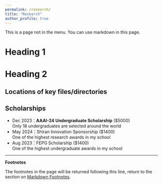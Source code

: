 ```yaml
---
permalink: /research/
title: "Research"
author_profile: true
---
```


This is a page not in the menu. You can use markdown in this page.

Heading 1
======

Heading 2
======

## Locations of key files/directories

## Scholarships

- Dec 2023：**AAAI-24 Undergraduate Scholarship** ($5000)<br>Only 18 undergraduates are selected around the world
- May 2024：Shiran Innovation Sponsorship ($1400)<br>One of the highest research awards in my school
- Aug 2023：FEPG Scholarship ($1400)<br>One of the highest undergraduate awards in my school



***
**Footnotes**

The footnotes in the page will be returned following this line, return to the section on <a href="#footnotes">Markdown Footnotes</a>.

